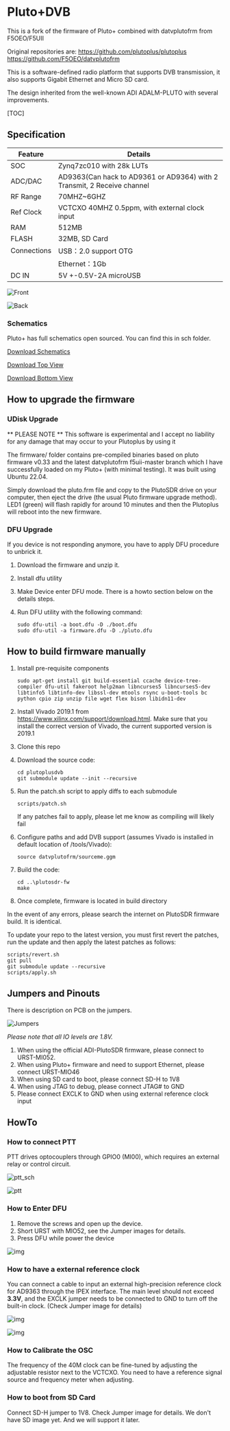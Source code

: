# Pluto+DVB
This is a fork of the firmware of Pluto+ combined with datvplutofrm from F5OEO/F5UII

Original repositories are:
https://github.com/plutoplus/plutoplus
https://github.com/F5OEO/datvplutofrm

This is a software-defined radio platform that supports DVB transmission, it also supports Gigabit Ethernet and Micro SD card. 

The design inherited from the well-known ADI ADALM-PLUTO with several improvements.

[TOC]

## Specification

| Feature     | Details                                                      |
| ----------- | ------------------------------------------------------------ |
| SOC         | Zynq7zc010 with 28k LUTs                                     |
| ADC/DAC     | AD9363(Can hack to AD9361 or AD9364)  with 2 Transmit, 2 Receive channel |
| RF Range    | 70MHZ~6GHZ                                                   |
| Ref Clock   | VCTCXO 40MHZ 0.5ppm, with external clock input               |
| RAM         | 512MB                                                        |
| FLASH       | 32MB, SD Card                                                |
| Connections | USB：2.0  support OTG                                        |
|             | Ethernet：1Gb                                                |
| DC IN       | 5V +-0.5V-2A microUSB                                        |

![Front](./images/clip_image002.jpg)

![Back](./images/clip_image003.jpg)

### Schematics

Pluto+ has full schematics open sourced. You can find this in sch folder.

[Download Schematics](./sch/PLUTOX_SDR-V1.0-20201212.pdf)

[Download Top View](./sch/Top.pdf)

[Download Bottom View](./sch/Bottom.pdf)

## How to upgrade the firmware

### UDisk Upgrade
** PLEASE NOTE **
This software is experimental and I accept no liability for any damage that may occur to your Plutoplus by using it

The firmware/ folder contains pre-compiled binaries based on pluto firmware v0.33 and the latest datvplutofrm f5uii-master branch which I have successfully loaded on my Pluto+ (with minimal testing). It was built using Ubuntu 22.04.

Simply download the pluto.frm file and copy to the PlutoSDR drive on your computer, then eject the drive (the usual Pluto firmware upgrade method). LED1 (green) will flash rapidly for around 10 minutes and then the Plutoplus will reboot into the new firmware.

### DFU Upgrade
If you device is not responding anymore, you have to apply DFU procedure to unbrick it.
1. Download the firmware and unzip it.

2. Install dfu utility

5. Make Device enter DFU mode. There is a howto section below on the details steps.
   
4. Run DFU utility with the following command:

   ```
   sudo dfu-util -a boot.dfu -D ./boot.dfu
   sudo dfu-util -a firmware.dfu -D ./pluto.dfu
   ```

## How to build firmware manually


1. Install pre-requisite components
   ```
   sudo apt-get install git build-essential ccache device-tree-compiler dfu-util fakeroot help2man libncurses5 libncurses5-dev libtinfo5 libtinfo-dev libssl-dev mtools rsync u-boot-tools bc python cpio zip unzip file wget flex bison libidn11-dev

   ```
2. Install Vivado 2019.1 from https://www.xilinx.com/support/download.html. Make sure that you install the correct version of Vivado, the current supported version is 2019.1

3. Clone this repo

4. Download the source code:
   ```
   cd plutoplusdvb
   git submodule update --init --recursive
   ```

5. Run the patch.sh script to apply diffs to each submodule
   ```
   scripts/patch.sh
   ```
   If any patches fail to apply, please let me know as compiling will likely fail

6. Configure paths and add DVB support (assumes Vivado is installed in default location of /tools/Vivado):
   ```
   source datvplutofrm/sourceme.ggm
   ```

7. Build the code:
   ```
   cd ..\plutosdr-fw
   make
   ```

8. Once complete, firmware is located in build directory

In the event of any errors, please search the internet on PlutoSDR firmware build. It is identical.

To update your repo to the latest version, you must first revert the patches, run the update and then apply the latest patches as follows:
```
scripts/revert.sh
git pull
git submodule update --recursive
scripts/apply.sh
```


## Jumpers and Pinouts

There is description on PCB on the jumpers.

![Jumpers](./images/jumpers.jpg)

*Please note that all IO levels are 1.8V.*

1. When using the official ADI-PlutoSDR firmware, please connect to URST-MI052.
2. When using Pluto+ firmware and need to support Ethernet, please connect URST-MIO46
3. When using SD card to boot, please connect SD-H to 1V8
4. When using JTAG to debug, please connect JTAG# to GND
5. Please connect EXCLK to GND when using external reference clock input

## HowTo

### How to connect PTT

PTT drives optocouplers through GPIO0 (MI00), which requires an external relay or control circuit.

![ptt_sch](./images/PTT_SCH.jpg)

![ptt](./images/ptt.jpg)

### How to Enter DFU

1. Remove the screws and open up the device.
2. Short URST with MIO52, see the Jumper images for details.
3. Press DFU while power the device

![img](./images/dfu.jpg)

### How to have a external reference clock

You can connect a cable to input an external high-precision reference clock for AD9363 through the IPEX interface.
The main level should not exceed **3.3V**, and the EXCLK jumper needs to be connected to GND to turn off the built-in clock. (Check Jumper image for details)

![img](./images/ref.jpg)

![img](./images/ref_sch.jpg)

### How to Calibrate the OSC

The frequency of the 40M clock can be fine-tuned by adjusting the adjustable resistor next to the VCTCXO. You need to have a reference signal source and frequency meter when adjusting.

### How to boot from SD Card

Connect SD-H jumper to 1V8. Check Jumper image for details. We don't have SD image yet. And we will support it later.
